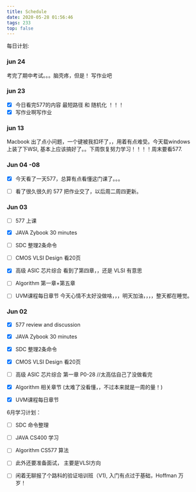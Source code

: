 ```yaml
---
title: Schedule
date: 2020-05-28 01:56:46
tags: 233
top: false
---
```

每日计划:
### jun 24
考完了期中考试。。。脑壳疼，但是！ 写作业吧

<!--more-->
### jun 23
 - [x] 今日看完577的内容 最短路径 和 随机化 ！！！
 - [x] 写作业啊写作业

### jun 13
Macbook 出了点小问题，一个键被我扣坏了，，用着有点难受。今天载windows 上装了下WSl, 基本上应该搞好了。。下周恢复努力学习！！！！周末要看577.



### Jun 04 -08
 - [x] 今天看了一天577，总算有点看懂这门课了。。。
 - [ ] 看了很久很久的 577 把作业交了，以后周二周四更新。


### Jun 03
  - [ ] 577 上课
  - [x] JAVA Zybook 30 minutes
  - [ ] SDC 整理2条命令
  - [ ] CMOS VLSI Design 看20页
  - [x] 高级 ASIC 芯片综合 看到了第四章，，还是 VLSI 有意思
  - [ ] Algorithm 第一章+第五章
  - [ ] UVM课程每日章节
今天心情不太好没做啥，，，明天加油，，，，整天都在睡觉。


### Jun 02
  - [x] 577 review and discussion
  - [x] JAVA Zybook 30 minutes
  - [x] SDC 整理2条命令
  - [x] CMOS VLSI Design 看20页
  - [ ] 高级 ASIC 芯片综合 第一章 P0-28 //太高估自己了没做看完
  - [x] Algorithm 相关章节 (太难了没看懂，，不过本来就是一周的量！)
  - [x] UVM课程每日章节


6月学习计划：
 - [ ] SDC 命令整理
 - [ ] JAVA CS400 学习
 - [ ] Algorithm CS577 算法
 - [ ] 此外还要准备面试， 主要是VLSI方向
 - [ ] 闲着无聊报了个路科的验证培训班（V1), 入门有点过于基础，Hoffman 万岁！


